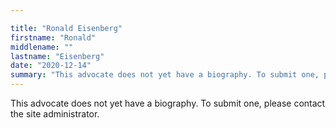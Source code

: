 ```yaml
---

title: "Ronald Eisenberg"
firstname: "Ronald"
middlename: ""
lastname: "Eisenberg"
date: "2020-12-14"
summary: "This advocate does not yet have a biography. To submit one, please contact the site administrator."
---
```

This advocate does not yet have a biography. To submit one, please contact the site administrator.

